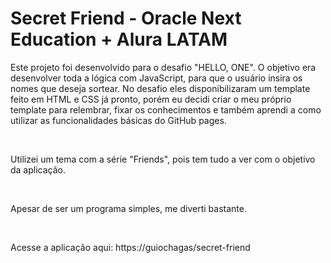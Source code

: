 <h1>Secret Friend - Oracle Next Education + Alura LATAM</h1>
<p>Este projeto foi desenvolvido para o desafio "HELLO, ONE". O objetivo era desenvolver toda a lógica com JavaScript, para que o usuário insira os nomes que deseja sortear. No desafio eles disponibilizaram um template feito em HTML e CSS já pronto, porém eu decidi criar o meu próprio template para relembrar, fixar os conhecimentos e também aprendi a como utilizar as funcionalidades básicas do GitHub pages.</p>
<br>
<p>Utilizei um tema com a série "Friends", pois tem tudo a ver com o objetivo da aplicação.</p>
<br>
<p>Apesar de ser um programa simples, me diverti bastante.</p>
<br>
<p>Acesse a aplicação aqui: <a>https://guiochagas/secret-friend</a></p>
